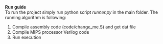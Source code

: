 <b>Run guide</b><br>
To run the project simply run python script <i>runner.py</i> in the main folder. The running algorithm is following:<br>
1. Compile assembly code (code/change_me.S) and get dat file
2. Compile MIPS processor Verilog code
3. Run execution

